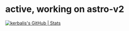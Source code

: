 # active, working on astro-v2






[![kerbalis's GitHub | Stats](https://stats.quine.sh/kerbalis/github?theme=dark)](https://quine.sh?utm_source=widgets&utm_campaign=kerbalis)


